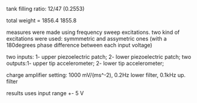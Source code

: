 tank filling ratio: 12/47  (0.2553)

total weight = 1856.4     1855.8

measures were made using frequency sweep excitations.
two kind of excitations were used: symmmetric and assymetric ones
(with a 180degrees phase difference between each input voltage)

two inputs: 1- upper piezoelectric patch;
            2- lower piezoelectric patch;
two outputs:1- upper tip accelerometer;
            2- lower tip accelerometer;

charge amplifier setting: 
  1000 mV/(ms^-2), 0.2Hz lower filter, 0.1kHz up. filter

 results uses input range +- 5 V